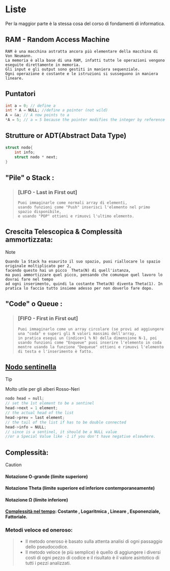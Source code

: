 # Liste

Per la maggior parte è la stessa cosa del corso di fondamenti di informatica.

## RAM - Random Access Machine

    RAM è una macchina astratta ancora più elementare della macchina di Von Neumann.
    La memoria è alla base di una RAM, infatti tutte le operazioni vengono eseguite direttamente in memoria.
    Gli input e gli output sono gestiti in maniera sequenziale.
    Ogni operazione è costante e le istruzioni si susseguono in maniera lineare.

## Puntatori

```c
int a = 0; // define a
int * A = NULL; //define a pointer (not wild)
A = &a; // A now points to a
*A = 5; // a = 5 because the pointer modifies the integer by reference
```

## Strutture or ADT(Abstract Data Type)

```c
struct nodo{
    int info;
    struct nodo * next;
}
```
## "Pile" o Stack :

>    ### [LIFO - Last in First out]
>     Puoi immaginarle come normali array di elementi,
>     usando funzioni come "Push" inserisci l'elemento nel primo spazio disponibile,
>     e usando "POP" ottieni e rimuovi l'ultimo elemento.

## Crescita Telescopica & Complessità ammortizzata:
> [!NOTE]
>
>     Quando la Stack ha esaurito il suo spazio, puoi riallocare lo spazio originale moltiplicato per 2,
>     facendo questo hai un picco  Theta(N) di quell'istanza,
>     ma puoi ammortizzare quel picco, pensando che comunque quel lavoro lo dovrai fare nel tempo 
>     ad ogni inserimento, quindi la costante Theta(N) diventa Theta(1). In pratica lo faccio tutto insieme adesso per non doverlo fare dopo.

## "Code" o Queue :

>    ### [FIFO - First in First out]
>     Puoi immaginarlo come un array circolare (se provi ad aggiungere una "coda" e superi gli N valori massimi dell'array,
>     in pratica esegui un (indice+1 % N) della dimensione N-1, poi usando funzioni come "Enqueue" puoi inserire l'elemento in coda
>     mentre usando la funzione "Dequeue" ottieni e rimuovi l'elemento di testa e l'inserimento è fatto. 

## [Nodo sentinella](https://en.wikipedia.org/wiki/Sentinel_node)
> [!TIP]
> Molto utile per gli alberi Rosso-Neri
```c
nodo head = null;
// set the 1st element to be a sentinel
head->next = 1 element;
// the actual head of the list
head->prev = last element;
// the tail of the list if has to be double connected
head->info = NULL;
// since is a sentinel, it should be a NULL value
//or a Special Value like -1 if you don't have negative elsewhere. 
```

## Complessità:
> [!CAUTION]
>#### Notazione O-grande (limite superiore)
>
>#### Notazione Theta (limite superiore ed inferiore contemporaneamente)
>
>#### Notazione Ω (limite inferiore)
>
>#### [Complessità nel tempo](https://en.wikipedia.org/wiki/Time_complexity): Costante , Logaritmica , Lineare , Esponenziale, Fattoriale. 

### Metodi veloce ed oneroso:
>  - Il metodo oneroso è basato sulla attenta analisi di ogni passaggio dello pseudocodice.
>  - Il metodo veloce (e più semplice) è quello di aggiungere i diversi costi di ogni pezzo di codice e il risultato è il valore asintotico di tutti i pezzi analizzati.
